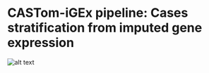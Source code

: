 # CASTom-iGEx pipeline: Cases stratification from imputed gene expression
![alt text](https://gitlab.mpcdf.mpg.de/luciat/castom-igex/-/blob/master/overview.png)


